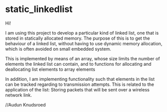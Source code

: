 # static_linkedlist

Hi!

I am using this project to develop a particular kind of linked list, one that is stored in statically allocated memory.
The purpose of this is to get the behaviour of a linked list, without having to use dynamic memory allocation, which is often avoided on small embedded system.


This is implemented by means of an array, whose size limits the number of elements the linked list can contain, and to functions for allocating and deallocating list elements to array elements

In addition, I am implementing functionality such that elements in the list can be tracked regarding to transmission attempts.
This is related to the application of the list: Storing packets that will be sent over a wireless network link.

//Audun Knudsroed
